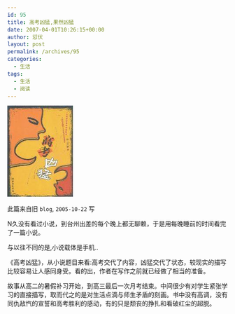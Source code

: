 ```yaml
---
id: 95
title: 高考凶猛,果然凶猛
date: 2007-04-01T10:26:15+00:00
author: 愆伏
layout: post
permalink: /archives/95
categories:
  - 生活
tags:
  - 生活
  - 阅读
---
```

![高考](/wp-content/uploads/200704/01_102847_s2127448.jpg)

此篇来自旧 `blog`, `2005-10-22` 写

N久没有看过小说，到台州出差的每个晚上都无聊赖，于是用每晚睡前的时间看完了一篇小说。
  
与以往不同的是,小说载体是手机..

《高考凶猛》，从小说题目来看:高考交代了内容，凶猛交代了状态，较现实的描写比较容易让人感同身受。看的出，作者在写作之前就已经做了相当的准备。

故事从高二的暑假补习开始，到高三最后一次月考结束。中间很少有对学生紧张学习的直接描写，取而代之的是对生活点滴与师生矛盾的刻画。书中没有高调，没有同仇敌忾的宣誓和高考胜利的感动，有的只是颓丧的挣扎和看破红尘的超脱。